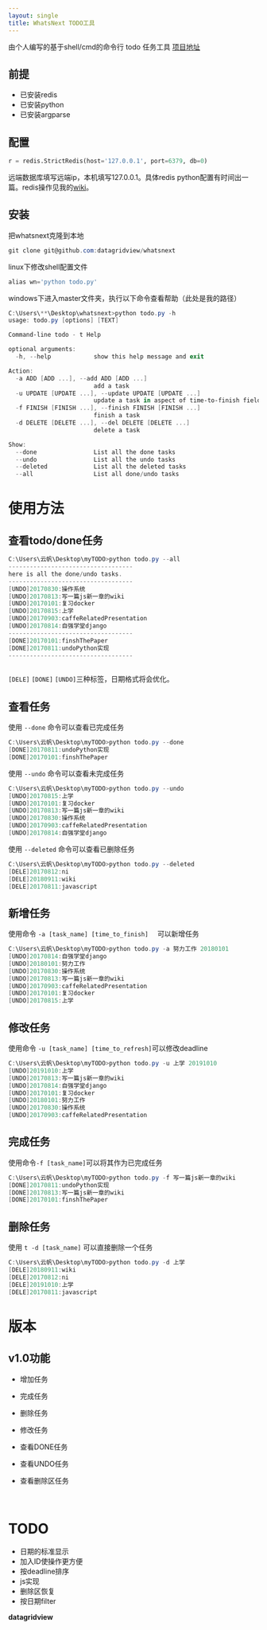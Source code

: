 ```yaml
---
layout: single
title: WhatsNext TODO工具
---
```


由个人编写的基于shell/cmd的命令行 todo 任务工具 [项目地址](https://github.com/datagridview/WhatsNext)

## 前提

* 已安装redis
* 已安装python
* 已安装argparse

## 配置

```python
r = redis.StrictRedis(host='127.0.0.1', port=6379, db=0)
```

远端数据库填写远端ip，本机填写127.0.0.1。具体redis python配置有时间出一篇。redis操作见我的[wiki](http://wiki.heyunfan.com)。

## 安装

把whatsnext克隆到本地

```powershell
git clone git@github.com:datagridview/whatsnext
```

linux下修改shell配置文件

```powershell
alias wn='python todo.py'
```

windows下进入master文件夹，执行以下命令查看帮助（此处是我的路径）

```powershell
C:\Users\**\Desktop\whatsnext>python todo.py -h
usage: todo.py [options] [TEXT]

Command-line todo - t Help

optional arguments:
  -h, --help            show this help message and exit

Action:
  -a ADD [ADD ...], --add ADD [ADD ...]
                        add a task
  -u UPDATE [UPDATE ...], --update UPDATE [UPDATE ...]
                        update a task in aspect of time-to-finish field
  -f FINISH [FINISH ...], --finish FINISH [FINISH ...]
                        finish a task
  -d DELETE [DELETE ...], --del DELETE [DELETE ...]
                        delete a task

Show:
  --done                List all the done tasks
  --undo                List all the undo tasks
  --deleted             List all the deleted tasks
  --all                 List all done/undo tasks
```


# 使用方法 #
## 查看todo/done任务 ##
```powershell
C:\Users\云帆\Desktop\myTODO>python todo.py --all
-----------------------------------
here is all the done/undo tasks.
-----------------------------------
[UNDO]20170830:操作系统
[UNDO]20170813:写一篇js新一章的wiki
[UNDO]20170101:复习docker
[UNDO]20170815:上学
[UNDO]20170903:caffeRelatedPresentation
[UNDO]20170814:自强学堂django
-----------------------------------
[DONE]20170101:finshThePaper
[DONE]20170811:undoPython实现
-----------------------------------
    
```
`[DELE]` `[DONE]` `[UNDO]`三种标签，日期格式将会优化。

## 查看任务 ##
使用 `--done` 命令可以查看已完成任务
```  powershell
C:\Users\云帆\Desktop\myTODO>python todo.py --done
[DONE]20170811:undoPython实现
[DONE]20170101:finshThePaper
```
使用 `--undo` 命令可以查看未完成任务
```powershell
C:\Users\云帆\Desktop\myTODO>python todo.py --undo
[UNDO]20170815:上学
[UNDO]20170101:复习docker
[UNDO]20170813:写一篇js新一章的wiki
[UNDO]20170830:操作系统
[UNDO]20170903:caffeRelatedPresentation
[UNDO]20170814:自强学堂django
```
使用 `--deleted` 命令可以查看已删除任务
```powershell
C:\Users\云帆\Desktop\myTODO>python todo.py --deleted
[DELE]20170812:ni
[DELE]20180911:wiki
[DELE]20170811:javascript
```

## 新增任务 ##
使用命令 `-a [task_name] [time_to_finish]  `  可以新增任务

```powershell
C:\Users\云帆\Desktop\myTODO>python todo.py -a 努力工作 20180101
[UNDO]20170814:自强学堂django
[UNDO]20180101:努力工作
[UNDO]20170830:操作系统
[UNDO]20170813:写一篇js新一章的wiki
[UNDO]20170903:caffeRelatedPresentation
[UNDO]20170101:复习docker
[UNDO]20170815:上学
```

## 修改任务 ##
使用命令 `-u [task_name] [time_to_refresh]`可以修改deadline

```powershell
C:\Users\云帆\Desktop\myTODO>python todo.py -u 上学 20191010
[UNDO]20191010:上学
[UNDO]20170813:写一篇js新一章的wiki
[UNDO]20170814:自强学堂django
[UNDO]20170101:复习docker
[UNDO]20180101:努力工作
[UNDO]20170830:操作系统
[UNDO]20170903:caffeRelatedPresentation
```

## 完成任务 ##
使用命令`-f [task_name]`可以将其作为已完成任务

```powershell
C:\Users\云帆\Desktop\myTODO>python todo.py -f 写一篇js新一章的wiki
[DONE]20170811:undoPython实现
[DONE]20170813:写一篇js新一章的wiki
[DONE]20170101:finshThePaper
```

## 删除任务 ##
使用 `t -d [task_name]` 可以直接删除一个任务

```powershell
C:\Users\云帆\Desktop\myTODO>python todo.py -d 上学
[DELE]20180911:wiki
[DELE]20170812:ni
[DELE]20191010:上学
[DELE]20170811:javascript
```






# 版本 #

## v1.0功能 ##
* 增加任务

* 完成任务

* 删除任务

* 修改任务

* 查看DONE任务

* 查看UNDO任务

* 查看删除区任务

  ​

# TODO

* 日期的标准显示
* 加入ID使操作更方便
* 按deadline排序
* js实现
* 删除区恢复
* 按日期filter

**datagridview**